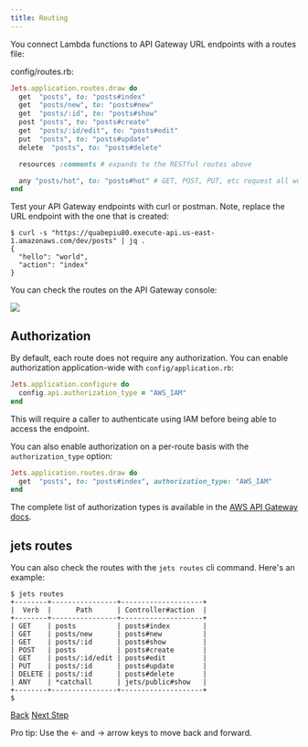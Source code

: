 ```yaml
---
title: Routing
---
```


You connect Lambda functions to API Gateway URL endpoints with a routes file:

config/routes.rb:

```ruby
Jets.application.routes.draw do
  get  "posts", to: "posts#index"
  get  "posts/new", to: "posts#new"
  get  "posts/:id", to: "posts#show"
  post "posts", to: "posts#create"
  get  "posts/:id/edit", to: "posts#edit"
  put  "posts", to: "posts#update"
  delete  "posts", to: "posts#delete"

  resources :comments # expands to the RESTful routes above

  any "posts/hot", to: "posts#hot" # GET, POST, PUT, etc request all work
end
```

Test your API Gateway endpoints with curl or postman. Note, replace the URL endpoint with the one that is created:

    $ curl -s "https://quabepiu80.execute-api.us-east-1.amazonaws.com/dev/posts" | jq .
    {
      "hello": "world",
      "action": "index"
    }

You can check the routes on the API Gateway console:

![](/img/quick-start/demo-api-gateway.png)

## Authorization

By default, each route does not require any authorization. You can enable authorization application-wide with `config/application.rb`:

```ruby
Jets.application.configure do
  config.api.authorization_type = "AWS_IAM"
end
```

This will require a caller to authenticate using IAM before being able to access the endpoint.

You can also enable authorization on a per-route basis with the `authorization_type` option:

```ruby
Jets.application.routes.draw do
  get  "posts", to: "posts#index", authorization_type: "AWS_IAM"
end
```

The complete list of authorization types is available in the [AWS API Gateway docs](https://docs.aws.amazon.com/apigateway/api-reference/resource/method/#authorizationType).

## jets routes

You can also check the routes with the `jets routes` cli command. Here's an example:

    $ jets routes
    +--------+----------------+--------------------+
    |  Verb  |      Path      | Controller#action  |
    +--------+----------------+--------------------+
    | GET    | posts          | posts#index        |
    | GET    | posts/new      | posts#new          |
    | GET    | posts/:id      | posts#show         |
    | POST   | posts          | posts#create       |
    | GET    | posts/:id/edit | posts#edit         |
    | PUT    | posts/:id      | posts#update       |
    | DELETE | posts/:id      | posts#delete       |
    | ANY    | *catchall      | jets/public#show   |
    +--------+----------------+--------------------+
    $


<a id="prev" class="btn btn-basic" href="{% link _docs/controllers.md %}">Back</a>
<a id="next" class="btn btn-primary" href="{% link _docs/jobs.md %}">Next Step</a>
<p class="keyboard-tip">Pro tip: Use the <- and -> arrow keys to move back and forward.</p>
